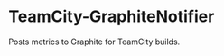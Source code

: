 TeamCity-GraphiteNotifier
=========================

Posts metrics to Graphite for TeamCity builds.
